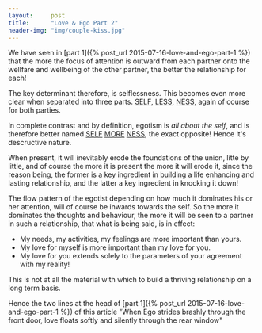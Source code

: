 ```yaml
---
layout:     post
title:      "Love & Ego Part 2"
header-img: "img/couple-kiss.jpg"
---
```


We have seen in [part 1]({% post_url 2015-07-16-love-and-ego-part-1 %}) that the more the focus of attention is outward from each partner onto the wellfare and wellbeing of the other partner, the better the relationship for each!

The key determinant therefore, is selflessness. This becomes even more clear when separated into three parts. <span style="text-decoration: underline;">SELF</span>, <span style="text-decoration: underline;">LESS</span>, <span style="text-decoration: underline;">NESS</span>, again of course for both parties. 

In complete contrast and by definition, egotism is _all about the self_, and is therefore better named <span style="text-decoration: underline;">SELF</span> <span style="text-decoration: underline;">MORE</span> <span style="text-decoration: underline;">NESS</span>, the exact opposite! Hence it's descructive nature. 

When present, it will inevitably erode the foundations of the union, litte by little, and of course the more it is present the more it will erode it, since the reason being, the former is a key ingredient in building a life enhancing and lasting relationship, and the latter a key ingredient in knocking it down!

The flow pattern of the egotist depending on how much it dominates his or her attention, will of course be inwards towards the self. So the more it dominates the thoughts and behaviour, the more it will be seen to a partner in such a relationship, that what is being said, is in effect:

* My needs, my activities, my feelings are more important than yours.
* My love for myself is more important than my love for you.
* My love for you extends solely to the parameters of your agreement with my reality!

This is not at all the material with which to build a thriving relationship on a long term basis. 

Hence the two lines at the head of [part 1]({% post_url 2015-07-16-love-and-ego-part-1 %}) of this article "When Ego strides brashly through the front door, love floats softly and silently through the rear window"

